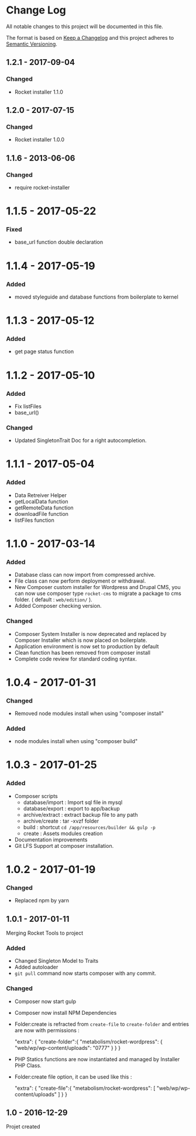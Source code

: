 # Change Log
All notable changes to this project will be documented in this file.

The format is based on [Keep a Changelog](http://keepachangelog.com/) 
and this project adheres to [Semantic Versioning](http://semver.org/).

## 1.2.1 - 2017-09-04
### Changed
- Rocket installer 1.1.0

## 1.2.0 - 2017-07-15
### Changed
- Rocket installer 1.0.0

## 1.1.6 - 2013-06-06
### Changed
- require rocket-installer

# 1.1.5 - 2017-05-22
### Fixed
* base_url function double declaration

# 1.1.4 - 2017-05-19
### Added
* moved styleguide and database functions from boilerplate to kernel 

# 1.1.3 - 2017-05-12
### Added
* get page status function

# 1.1.2 - 2017-05-10
### Added
* Fix listFiles
* base_url()
### Changed
* Updated SingletonTrait Doc for a right autocompletion.

# 1.1.1 - 2017-05-04
### Added
* Data Retreiver Helper
* getLocalData function
* getRemoteData function
* downloadFile function
* listFiles function

# 1.1.0 - 2017-03-14
### Added
* Database class can now import from compressed archive.
* File class can now perform deployment or withdrawal.
* New Composer custom installer for Wordpress and Drupal CMS, you can now use composer type `rocket-cms` to migrate a package to cms folder. ( default : `web/edition/` ).
* Added Composer checking version.
### Changed
* Composer System Installer is now deprecated and replaced by Composer Installer which is now placed on boilerplate.
* Application environment is now set to production by default
* Clean function has been removed from composer install
* Complete code review for standard coding syntax.

# 1.0.4 - 2017-01-31
### Changed
* Removed node modules install when using "composer install"
### Added
* node modules install when using "composer build"


# 1.0.3 - 2017-01-25
### Added
* Composer scripts
    * database/import : Import sql file in mysql
    * database/export : export to app/backup
    * archive/extract : extract backup file to any path
    * archive/create : tar -xvzf folder
    * build : shortcut `cd /app/resources/builder && gulp -p`
    * create : Assets modules creation
* Documentation improvements
* Git LFS Support at composer installation.


# 1.0.2 - 2017-01-19
### Changed
* Replaced npm by yarn

## 1.0.1 - 2017-01-11 ##
Merging Rocket Tools to project
### Added
* Changed Singleton Model to Traits
* Added autoloader
* `git pull` command now starts composer with any commit.
### Changed 
* Composer now start gulp
* Composer now install NPM Dependencies
* Folder:create is refracted from `create-file` to `create-folder` and entries are now with permissions :


     "extra": {
         "create-folder":{
             "metabolism/rocket-wordpress": {
                 "web/wp/wp-content/uploads": "0777"
             }
         }
     }
* PHP Statics functions are now instantiated and managed by Installer PHP Class.
* Folder:create file option, it can be used like this : 


     "extra": {
         "create-file":{
             "metabolism/rocket-wordpress": [
                 "web/wp/wp-content/uploads"
             ]
         }
     }
     
     
## 1.0 - 2016-12-29 ##
Projet created
